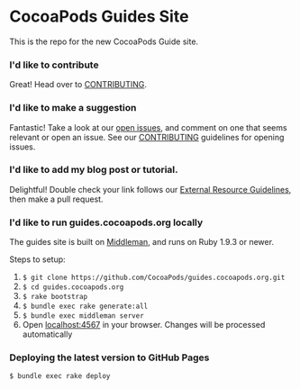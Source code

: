 CocoaPods Guides Site
==========

This is the repo for the new CocoaPods Guide site.

### I'd like to contribute

Great! Head over to [CONTRIBUTING](CONTRIBUTING.md).

### I'd like to make a suggestion

Fantastic! Take a look at our [open issues](https://github.com/CocoaPods/guides.cocoapods.org/issues), and comment on one that seems relevant or open an issue. See our [CONTRIBUTING](CONTRIBUTING.md) guidelines for opening issues.

### I'd like to add my blog post or tutorial.

Delightful! Double check your link follows our [External Resource Guidelines](CONTRIBUTING.md), then make a pull request.

### I'd like to run guides.cocoapods.org locally

The guides site is built on [Middleman](http://middlemanapp.com), and runs on Ruby 1.9.3 or newer.

Steps to setup:

1. `$ git clone https://github.com/CocoaPods/guides.cocoapods.org.git`
2. `$ cd guides.cocoapods.org`
3. `$ rake bootstrap`
4. `$ bundle exec rake generate:all`
5. `$ bundle exec middleman server`
6. Open [localhost:4567](http://localhost:4567) in your browser. Changes will be processed automatically

### Deploying the latest version to GitHub Pages

`$ bundle exec rake deploy`
